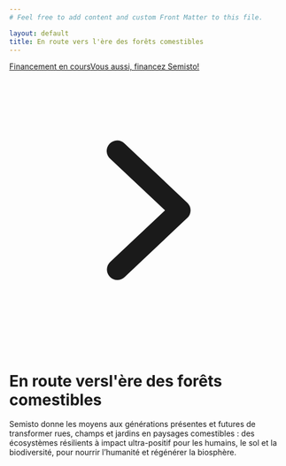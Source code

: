 ```yaml
---
# Feel free to add content and custom Front Matter to this file.

layout: default
title: En route vers l'ère des forêts comestibles
---
```


<div class="relative pb-16 sm:pb-24 lg:pb-0">
    <main class="mx-auto max-w-7xl px-4 sm:mt-24 sm:px-6 lg:mt-0">
        <div class="lg:grid lg:grid-cols-12 lg:gap-8">
            <div class="sm:text-center md:mx-auto md:max-w-2xl lg:col-span-6 lg:text-left">
                <a class="inline-flex items-center rounded-full bg-yellow-500 p-1 pr-2 text-semisto-4 hover:text-gray-900 sm:text-base lg:text-sm xl:text-base" href="/financement"><span class="rounded-full bg-orange-600 px-3 text-sm font-semibold leading-5 text-white hover:text-yellow-200 py-0.5">Financement en cours</span><span class="ml-4 text-sm text-white">Vous aussi, financez Semisto!</span><!--Heroicon name: mini/chevron-right--><svg aria-hidden="true" class="ml-2 h-5 w-5 text-white" fill="currentColor" viewBox="0 0 20 20" xmlns="http://www.w3.org/2000/svg"><path clip-rule="evenodd" d="M7.21 14.77a.75.75 0 01.02-1.06L11.168 10 7.23 6.29a.75.75 0 111.04-1.08l4.5 4.25a.75.75 0 010 1.08l-4.5 4.25a.75.75 0 01-1.06-.02z" fill-rule="evenodd"></path></svg></a>
                <h1><span class="mt-4 block text-4xl bg-clip-text text-transparent bg-gradient-to-r from-semisto-3 to-semisto-4 font-bold font-serif tracking-tight sm:text-center lg:text-left sm:text-5xl xl:text-5xl"><span class="block">En route vers</span><span class="block">l'ère des forêts comestibles</span></span>
                </h1>
                <p class="mt-3 text-base text-gray-500 sm:mt-5 sm:text-xl lg:text-lg xl:text-xl">Semisto donne les moyens aux générations présentes et futures de transformer rues, champs et jardins en paysages comestibles : <span class="bg-yellow-200 font-bold">des écosystèmes résilients à impact ultra-positif pour les humains, le sol et la biodiversité, pour nourrir l’humanité et régénérer la biosphère.</span></p>
                <!--div class="mt-8 sm:mx-auto sm:max-w-lg sm:text-center lg:mx-0 lg:text-left">
                    <p class="text-base font-medium text-gray-900">Nos formations démarreront en 2023. Envie d'en savoir plus? Inscrivez-vous pour que nous vous tenions au courant.</p>
                    <form class="mt-3 sm:flex" action="https://api.staticforms.xyz/submit" method="post">
                        <input type="hidden" name="accessKey" value="d664529f-04ad-4795-8432-7f2a4eee4349">
                        
                        <label class="sr-only" for="waitlist-email">Adresse email</label>
                        <input id="waitlist-email" required="required" autocomplete="email" placeholder="Mon adresse email" class="block w-full rounded-md border-gray-300 py-3 text-base placeholder-gray-500 shadow-sm focus:border-indigo-500 focus:ring-indigo-500 sm:flex-1" type="text" name="email" id="waitlist-email">
                        
                        <input type="text" name="honeypot" style="display: none;"> 
                        <input type="hidden" name="$waitlist" value="formations-2023">
                        <input type="hidden" name="replyTo" value="@">
                        <input type="hidden" name="redirectTo" value="https://www.semisto.org/confirmation-liste-d-attente">
                        <button class="btn-primary mt-3 sm:mt-0 sm:ml-3" type="submit">Tenez-moi au courant</button>
                    </form>

                    <p class="mt-3 text-sm text-gray-500">Nous prenons soin de vos données. Consultez notre <a class="font-medium text-gray-500 underline" href="{{ '/vie-privee' | relative_url }}">charte de respect de la vie privée</a></p>
                </div-->
            </div>
            <div class="relative mt-12 sm:mx-auto sm:max-w-lg lg:col-span-6 lg:mx-0 lg:mt-0 lg:flex lg:max-w-none lg:items-center">
                <!--svg aria-hidden="true" class="absolute top-0 origin-top -translate-y-8 scale-75 transform sm:scale-100 lg:hidden left-1/2 -translate-x-1/2" fill="none" height="784" viewBox="0 0 640 784" width="640"><defs><pattern height="20" id="4f4f415c-a0e9-44c2-9601-6ded5a34a13e" patternUnits="userSpaceOnUse" width="20" x="118" y="0"><rect class="text-gray-200" fill="currentColor" height="4" width="4" x="0" y="0"></rect></pattern></defs><rect class="text-gray-50" fill="currentColor" height="640" width="640" y="72"></rect><rect fill="url(#4f4f415c-a0e9-44c2-9601-6ded5a34a13e)" height="784" width="404" x="118"></rect></svg-->
                <!--img src="{{ 'images/bienvenue.png' | relative_url }}" class="relative block w-full mx-auto lg:max-w-md" alt="Semisto - forêts comestibles, forêts-jardins, Ecosystèmes comestibles"-->
                <!--div class="relative mx-auto w-full rounded-lg shadow-lg lg:max-w-md">
                    <button class="relative block w-full overflow-hidden rounded-lg bg-white focus:outline-none focus:ring-2 focus:ring-indigo-500 focus:ring-offset-2" type="button">
                        <span class="sr-only">Consultez notre vidéo pour en savoir plus</span>
                        <img alt="" class="w-full" src="https://images.unsplash.com/photo-1597175587534-f8c5307f9c0a?ixlib=rb-1.2.1&amp;auto=format&amp;fit=crop&amp;w=1350&amp;q=80">
                        <span aria-hidden="true" class="absolute inset-0 flex h-full w-full items-center justify-center">
                            <svg class="h-20 w-20 text-indigo-500" fill="currentColor" viewBox="0 0 84 84">
                                <circle cx="42" cy="42" fill="white" opacity="0.9" r="42"></circle>
                                <path d="M55.5039 40.3359L37.1094 28.0729C35.7803 27.1869 34 28.1396 34 29.737V54.263C34 55.8604 35.7803 56.8131 37.1094 55.9271L55.5038 43.6641C56.6913 42.8725 56.6913 41.1275 55.5039 40.3359Z"></path>
                            </svg>
                        </span>
                    </button>
                </div-->
            </div>
        </div>
    </main>
</div>

<div class="relative overflow-hidden bg-white pt-16">
    <div class="relative">
        <div class="lg:mx-auto lg:grid lg:max-w-7xl lg:grid-flow-col-dense lg:grid-cols-2 lg:gap-24 lg:px-8">
            <div class="mx-auto max-w-xl px-4 sm:px-6 lg:mx-0 lg:max-w-none lg:py-16 lg:px-0">
                <div>
                    <div class="mt-6">
                        <h2>Formations 🧑🏽‍🏫</h2>
                        <p class="mt-4 text-lg text-gray-500">Apprendre à <strong>faire naitre votre forêt-jardin et à l'entretenir</strong> jusqu'à ce qu'elle vous apporte ses plus belles récoltes. Ou <strong>apprendre un nouveau métier</strong> et devenir concepteur de paysages comestibles!</p>
                        <div class="mt-6"><a class="btn-primary" href="{{ '/formations' | relative_url }}">Nos formations 2023-2024</a></div>
                    </div>
                </div>
            </div>
            <div class="mt-12 sm:mt-16 lg:mt-0">
                <div class="-mr-48 pl-4 sm:pl-6 md:-mr-16 lg:relative lg:m-0 lg:h-full lg:px-0"><img alt="" class="w-full rounded-2xl shadow-xl lg:absolute lg:right-0 lg:h-full lg:w-auto lg:max-w-none" src="{{ 'images/pastels/pastel-fraises.jpg' | relative_url }}"></div>
            </div>
        </div>
    </div>
    <div class="mt-16">
        <div class="lg:mx-auto lg:grid lg:max-w-7xl lg:grid-flow-col-dense lg:grid-cols-2 lg:gap-24 lg:px-8">
            <div class="mx-auto max-w-xl px-4 sm:px-6 lg:col-start-2 lg:mx-0 lg:max-w-none lg:py-32 lg:px-0">
                <div>
                    <div class="mt-6">
                        <h2 class="text-5xl tracking-tight font-serif text-gray-900">Bureau d'études 👩‍🎨</h2>
                        <p class="mt-4 text-lg text-gray-500">Nous concevons <strong>en équipe</strong> des forêts-jardins et paysages comestibles qui respectent votre vision, qui regénèrent la biosphère et vous reconnectent à la nature.</p>
                        <div class="mt-6"><a class="btn-primary" href="/poles/design-jardins-forets">Le bureau d'études</a></div>
                    </div>
                </div>
            </div>
            <div class="mt-12 sm:mt-16 lg:mt-0">
                <div class="-mr-48 pl-4 sm:pl-6 md:-mr-16 lg:relative lg:m-0 lg:h-full lg:px-0"><img alt="" class="w-full rounded-2xl shadow-xl lg:absolute lg:right-0 lg:h-full lg:w-auto lg:max-w-none" src="{{ 'images/pastels/pastel-vigne.jpg' | relative_url }}"></div>
            </div>
        </div>
    </div>
    <!--div class="relative mt-16">
        <div class="lg:mx-auto lg:grid lg:max-w-7xl lg:grid-flow-col-dense lg:grid-cols-2 lg:gap-24 lg:px-8">
            <div class="mx-auto max-w-xl px-4 sm:px-6 lg:mx-0 lg:max-w-none lg:py-16 lg:px-0">
                <div>
                    <div class="mt-6">
                        <h2 class="text-5xl tracking-tight font-serif text-gray-900">Food Forest Heroes 🦸‍♂️</h2>
                        <p class="mt-4 text-lg text-gray-500">Nous plantons joyeusement <strong>des forêts nourricières dans votre entreprise</strong> et nous célébrons nos chantiers réunis sous le Chapiteau des Food Forest Heroes, tissant du lien au sein de vos équipes, avec vos clients et partenaires.</p>
                        <div class="mt-6"><a class="btn-primary" href="/poles/food-forest-heroes">WAW! Je découvre</a></div>
                    </div>
                </div>
            </div>
            <div class="mt-12 sm:mt-16 lg:mt-0">
                <div class="-mr-48 pl-4 sm:pl-6 md:-mr-16 lg:relative lg:m-0 lg:h-full lg:px-0"><img alt="" class="w-full rounded-2xl shadow-xl lg:absolute lg:right-0 lg:h-full lg:w-auto lg:max-w-none" src="{{ 'images/pastels/pastel-lierre.jpg' | relative_url }}"></div>
            </div>
        </div>
    </div-->
    <!--div class="mt-16">
        <div class="lg:mx-auto lg:grid lg:max-w-7xl lg:grid-flow-col-dense lg:grid-cols-2 lg:gap-24 lg:px-8">
            <div class="mx-auto max-w-xl px-4 sm:px-6 lg:col-start-2 lg:mx-0 lg:max-w-none lg:py-32 lg:px-0">
                <div>
                    <div class="mt-6">
                        <h2 class="text-5xl font-serif tracking-tight text-gray-900">Chasseurs de plants 🕵🏻‍♂️</h2>
                        <p class="mt-4 text-lg text-gray-500">Votre liste de plantes est prête? Nous nous chargeons de <strong>réunir des plants de qualité</strong> et nous vous les livrons au meilleur moment pour que vous profitiez du meilleur moment (avant les récoltes!), la naissance de votre forêt-jardin.</p>
                        <div class="mt-6"><a class="btn-primary" href="/poles/chasseur-de-plants">Let's go hunting!</a></div>
                    </div>
                </div>
            </div>
            <div class="mt-12 sm:mt-16 lg:mt-0">
                <div class="-mr-48 pl-4 sm:pl-6 md:-mr-16 lg:relative lg:m-0 lg:h-full lg:px-0"><img alt="" class="w-full rounded-2xl shadow-xl lg:absolute lg:right-0 lg:h-full lg:w-auto lg:max-w-none" src="{{ 'images/pastels/pastel-abricots.jpg' | relative_url }}"></div>
            </div>
        </div>
    </div-->
</div>
